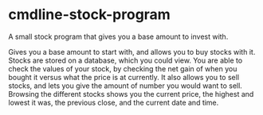 # cmdline-stock-program
A small stock program that gives you a base amount to invest with.

Gives you a base amount to start with, and allows you to buy stocks with it. Stocks are stored on a database, which you could view.
You are able to check the values of your stock, by checking the net gain of when you bought it versus what the price is at currently.
It also allows you to sell stocks, and lets you give the amount of number you would want to sell.
Browsing the different stocks shows you the current price, the highest and lowest it was, the previous close, and the current date and time.
